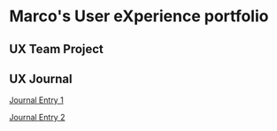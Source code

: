 # Marco's User eXperience portfolio


## UX Team Project


## UX Journal
[Journal Entry 1](j01.md)

[Journal Entry 2](https://github.com/UsabilityEngineering/ux-portfolio-magarcia0/tree/master/j02)
